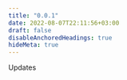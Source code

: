 ```yaml
---
title: "0.0.1"
date: 2022-08-07T22:11:56+03:00
draft: false
disableAnchoredHeadings: true
hideMeta: true
---
```


Updates